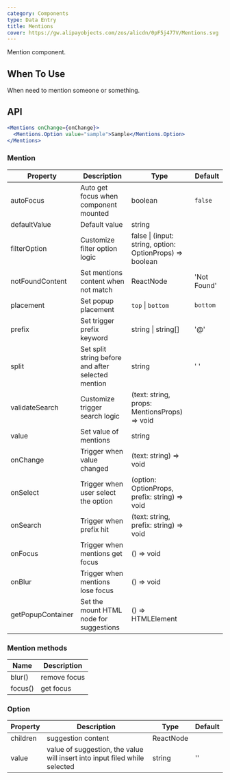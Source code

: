 ```yaml
---
category: Components
type: Data Entry
title: Mentions
cover: https://gw.alipayobjects.com/zos/alicdn/0pF5j477V/Mentions.svg
---
```


Mention component.

## When To Use

When need to mention someone or something.

## API

```jsx
<Mentions onChange={onChange}>
  <Mentions.Option value="sample">Sample</Mentions.Option>
</Mentions>
```

### Mention

| Property | Description | Type | Default |
| --- | --- | --- | --- |
| autoFocus | Auto get focus when component mounted | boolean | `false` |
| defaultValue | Default value | string |  |
| filterOption | Customize filter option logic | false \| (input: string, option: OptionProps) => boolean |  |
| notFoundContent | Set mentions content when not match | ReactNode | 'Not Found' |
| placement | Set popup placement | `top` \| `bottom` | `bottom` |
| prefix | Set trigger prefix keyword | string \| string[] | '@' |
| split | Set split string before and after selected mention | string | ' ' |
| validateSearch | Customize trigger search logic | (text: string, props: MentionsProps) => void |  |
| value | Set value of mentions | string |  |
| onChange | Trigger when value changed | (text: string) => void |  |
| onSelect | Trigger when user select the option | (option: OptionProps, prefix: string) => void |  |
| onSearch | Trigger when prefix hit | (text: string, prefix: string) => void |  |
| onFocus | Trigger when mentions get focus | () => void |  |
| onBlur | Trigger when mentions lose focus | () => void |  |
| getPopupContainer | Set the mount HTML node for suggestions | () => HTMLElement |  |

### Mention methods

| Name    | Description  |
| ------- | ------------ |
| blur()  | remove focus |
| focus() | get focus    |

### Option

| Property | Description | Type | Default |
| --- | --- | --- | --- |
| children | suggestion content | ReactNode |  |
| value | value of suggestion, the value will insert into input filed while selected | string | '' |
